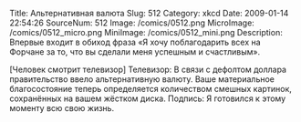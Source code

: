 Title: Альтернативная валюта 
Slug: 512 
Category: xkcd 
Date: 2009-01-14 22:54:26 
SourceNum: 512 
Image: /comics/0512.png 
MicroImage: /comics/0512_micro.png 
MiniImage: /comics/0512_mini.png 
Description: Впервые входит в обиход фраза «Я хочу поблагодарить всех на Форчане за то, что вы сделали меня успешным&nbsp;и&nbsp;счастливым». 

[Человек смотрит телевизор]
Телевизор: В связи с дефолтом доллара правительство ввело альтернативную валюту. Ваше материальное благосостояние теперь определяется количеством смешных картинок, сохранённых на вашем жёстком диска.
Подпись: Я готовился к этому моменту всю свою жизнь.